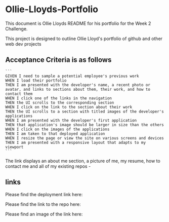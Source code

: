 # Ollie-Lloyds-Portfolio

This document is Ollie Lloyds README for his portfolio for the Week 2 Challenge.

This project is designed to outline Ollie Lloyd's portfolio of github and other web dev projects

## Acceptance Criteria is as follows
    ```
    GIVEN I need to sample a potential employee's previous work
    WHEN I load their portfolio
    THEN I am presented with the developer's name, a recent photo or avatar, and links to sections about them, their work, and how to contact them
    WHEN I click one of the links in the navigation
    THEN the UI scrolls to the corresponding section
    WHEN I click on the link to the section about their work
    THEN the UI scrolls to a section with titled images of the developer's applications
    WHEN I am presented with the developer's first application
    THEN that application's image should be larger in size than the others
    WHEN I click on the images of the applications
    THEN I am taken to that deployed application
    WHEN I resize the page or view the site on various screens and devices
    THEN I am presented with a responsive layout that adapts to my viewport
    ``` 

The link displays an about me section, a picture of me, my resume, how to contact me and all of my existing repos -



## links 
Please find the deployment link here:

Please find the link to the repo here:

Please find an image of the link here: